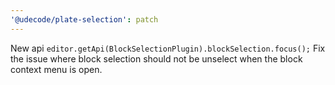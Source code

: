 ```yaml
---
'@udecode/plate-selection': patch
---
```


New api `editor.getApi(BlockSelectionPlugin).blockSelection.focus();`
Fix the issue where block selection should not be unselect when the block context menu is open.